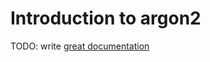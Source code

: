 # Introduction to argon2

TODO: write [great documentation](http://jacobian.org/writing/what-to-write/)
